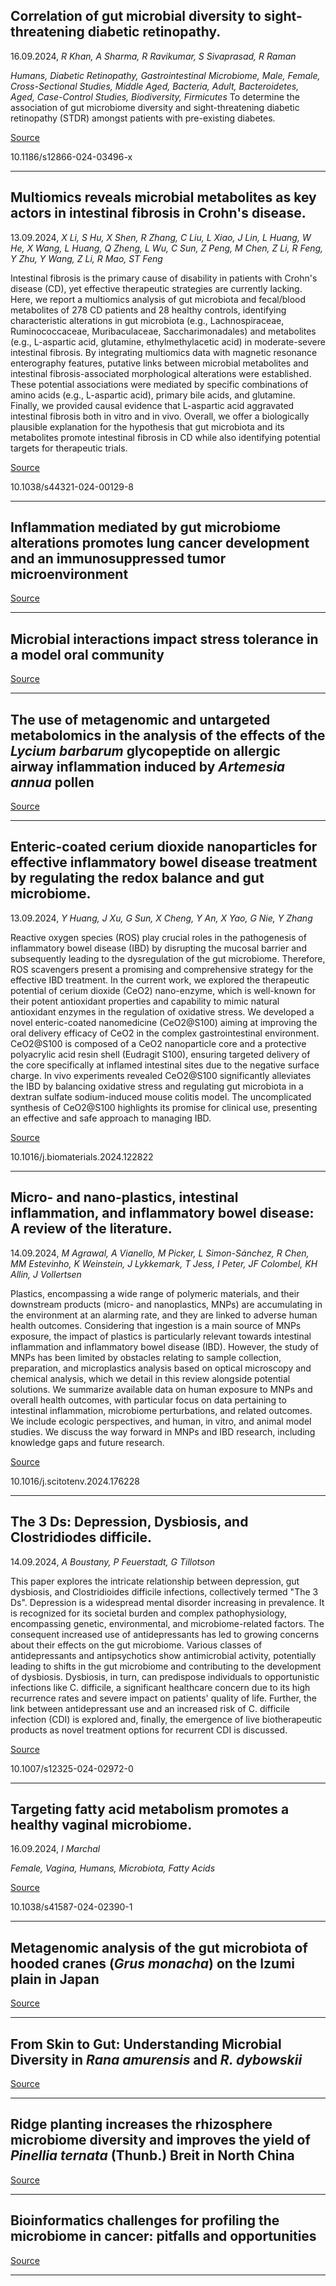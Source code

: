 ## Correlation of gut microbial diversity to sight-threatening diabetic retinopathy.
 16.09.2024, _R Khan, A Sharma, R Ravikumar, S Sivaprasad, R Raman_


_Humans, Diabetic Retinopathy, Gastrointestinal Microbiome, Male, Female, Cross-Sectional Studies, Middle Aged, Bacteria, Adult, Bacteroidetes, Aged, Case-Control Studies, Biodiversity, Firmicutes_
To determine the association of gut microbiome diversity and sight-threatening diabetic retinopathy (STDR) amongst patients with pre-existing diabetes.

[Source](https://doi.org/10.1186/s12866-024-03496-x)

10.1186/s12866-024-03496-x

---

## Multiomics reveals microbial metabolites as key actors in intestinal fibrosis in Crohn's disease.
 13.09.2024, _X Li, S Hu, X Shen, R Zhang, C Liu, L Xiao, J Lin, L Huang, W He, X Wang, L Huang, Q Zheng, L Wu, C Sun, Z Peng, M Chen, Z Li, R Feng, Y Zhu, Y Wang, Z Li, R Mao, ST Feng_


Intestinal fibrosis is the primary cause of disability in patients with Crohn's disease (CD), yet effective therapeutic strategies are currently lacking. Here, we report a multiomics analysis of gut microbiota and fecal/blood metabolites of 278 CD patients and 28 healthy controls, identifying characteristic alterations in gut microbiota (e.g., Lachnospiraceae, Ruminococcaceae, Muribaculaceae, Saccharimonadales) and metabolites (e.g., L-aspartic acid, glutamine, ethylmethylacetic acid) in moderate-severe intestinal fibrosis. By integrating multiomics data with magnetic resonance enterography features, putative links between microbial metabolites and intestinal fibrosis-associated morphological alterations were established. These potential associations were mediated by specific combinations of amino acids (e.g., L-aspartic acid), primary bile acids, and glutamine. Finally, we provided causal evidence that L-aspartic acid aggravated intestinal fibrosis both in vitro and in vivo. Overall, we offer a biologically plausible explanation for the hypothesis that gut microbiota and its metabolites promote intestinal fibrosis in CD while also identifying potential targets for therapeutic trials.

[Source](https://doi.org/10.1038/s44321-024-00129-8)

10.1038/s44321-024-00129-8

---

## Inflammation mediated by gut microbiome alterations promotes lung cancer development and an immunosuppressed tumor microenvironment

[Source](https://doi.org/10.1158/2326-6066.CIR-24-0469)

---

## Microbial interactions impact stress tolerance in a model oral community

[Source](https://doi.org/10.1128/spectrum.01005-24)

---

## The use of metagenomic and untargeted metabolomics in the analysis of the effects of the <em>Lycium barbarum</em> glycopeptide on allergic airway inflammation induced by <em>Artemesia annua</em> pollen

[Source](https://doi.org/10.1016/j.jep.2024.118816)

---

## Enteric-coated cerium dioxide nanoparticles for effective inflammatory bowel disease treatment by regulating the redox balance and gut microbiome.
 13.09.2024, _Y Huang, J Xu, G Sun, X Cheng, Y An, X Yao, G Nie, Y Zhang_


Reactive oxygen species (ROS) play crucial roles in the pathogenesis of inflammatory bowel disease (IBD) by disrupting the mucosal barrier and subsequently leading to the dysregulation of the gut microbiome. Therefore, ROS scavengers present a promising and comprehensive strategy for the effective IBD treatment. In the current work, we explored the therapeutic potential of cerium dioxide (CeO2) nano-enzyme, which is well-known for their potent antioxidant properties and capability to mimic natural antioxidant enzymes in the regulation of oxidative stress. We developed a novel enteric-coated nanomedicine (CeO2@S100) aiming at improving the oral delivery efficacy of CeO2 in the complex gastrointestinal environment. CeO2@S100 is composed of a CeO2 nanoparticle core and a protective polyacrylic acid resin shell (Eudragit S100), ensuring targeted delivery of the core specifically at inflamed intestinal sites due to the negative surface charge. In vivo experiments revealed CeO2@S100 significantly alleviates the IBD by balancing oxidative stress and regulating gut microbiota in a dextran sulfate sodium-induced mouse colitis model. The uncomplicated synthesis of CeO2@S100 highlights its promise for clinical use, presenting an effective and safe approach to managing IBD.

[Source](https://www.sciencedirect.com/science/article/abs/pii/S0142961224003569?via%3Dihub)

10.1016/j.biomaterials.2024.122822

---

## Micro- and nano-plastics, intestinal inflammation, and inflammatory bowel disease: A review of the literature.
 14.09.2024, _M Agrawal, A Vianello, M Picker, L Simon-Sánchez, R Chen, MM Estevinho, K Weinstein, J Lykkemark, T Jess, I Peter, JF Colombel, KH Allin, J Vollertsen_


Plastics, encompassing a wide range of polymeric materials, and their downstream products (micro- and nanoplastics, MNPs) are accumulating in the environment at an alarming rate, and they are linked to adverse human health outcomes. Considering that ingestion is a main source of MNPs exposure, the impact of plastics is particularly relevant towards intestinal inflammation and inflammatory bowel disease (IBD). However, the study of MNPs has been limited by obstacles relating to sample collection, preparation, and microplastics analysis based on optical microscopy and chemical analysis, which we detail in this review alongside potential solutions. We summarize available data on human exposure to MNPs and overall health outcomes, with particular focus on data pertaining to intestinal inflammation, microbiome perturbations, and related outcomes. We include ecologic perspectives, and human, in vitro, and animal model studies. We discuss the way forward in MNPs and IBD research, including knowledge gaps and future research.

[Source](https://doi.org/10.1016/j.scitotenv.2024.176228)

10.1016/j.scitotenv.2024.176228

---

## The 3 Ds: Depression, Dysbiosis, and Clostridiodes difficile.
 14.09.2024, _A Boustany, P Feuerstadt, G Tillotson_


This paper explores the intricate relationship between depression, gut dysbiosis, and Clostridioides difficile infections, collectively termed "The 3 Ds". Depression is a widespread mental disorder increasing in prevalence. It is recognized for its societal burden and complex pathophysiology, encompassing genetic, environmental, and microbiome-related factors. The consequent increased use of antidepressants has led to growing concerns about their effects on the gut microbiome. Various classes of antidepressants and antipsychotics show antimicrobial activity, potentially leading to shifts in the gut microbiome and contributing to the development of dysbiosis. Dysbiosis, in turn, can predispose individuals to opportunistic infections like C. difficile, a significant healthcare concern due to its high recurrence rates and severe impact on patients' quality of life. Further, the link between antidepressant use and an increased risk of C. difficile infection (CDI) is explored and, finally, the emergence of live biotherapeutic products as novel treatment options for recurrent CDI is discussed.

[Source](https://doi.org/10.1007/s12325-024-02972-0)

10.1007/s12325-024-02972-0

---

## Targeting fatty acid metabolism promotes a healthy vaginal microbiome.
 16.09.2024, _I Marchal_


_Female, Vagina, Humans, Microbiota, Fatty Acids_

[Source](https://doi.org/10.1038/s41587-024-02390-1)

10.1038/s41587-024-02390-1

---

## Metagenomic analysis of the gut microbiota of hooded cranes (<em>Grus monacha</em>) on the Izumi plain in Japan

[Source](https://doi.org/10.1002/2211-5463.13881)

---

## From Skin to Gut: Understanding Microbial Diversity in <em>Rana amurensis</em> and <em>R. dybowskii</em>

[Source](https://doi.org/10.1007/s00284-024-03868-6)

---

## Ridge planting increases the rhizosphere microbiome diversity and improves the yield of <em>Pinellia ternata</em> (Thunb.) Breit in North China

[Source](https://doi.org/10.1371/journal.pone.0304898)

---

## Bioinformatics challenges for profiling the microbiome in cancer: pitfalls and opportunities

[Source](https://www.cell.com/trends/microbiology/fulltext/S0966-842X(24)00226-9)

---

